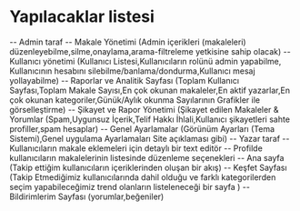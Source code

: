
# Yapılacaklar listesi
  -- Admin taraf
      -- Makale Yönetimi (Admin içerikleri (makaleleri) düzenleyebilme,silme,onaylama,arama-filtreleme yetkisine sahip olacak)
      -- Kullanıcı yönetimi (Kullanıcı Listesi,Kullanıcıların rolünü admin yapabilme, Kullanıcının hesabını silebilme/banlama/dondurma,Kullanıcı mesaj yollayabilme)
      -- Raporlar ve Analitik Sayfası (Toplam Kullanıcı Sayfası,Toplam Makale Sayısı,En çok okunan makaleler,En aktif yazarlar,En çok okunan kategoriler,Günük/Aylık okunma Sayılarının Grafikler ile görselleştirme)
      -- Şikayet ve Rapor Yönetimi (Şikayet edilen Makaleler & Yorumlar (Spam,Uygunsuz İçerik,Telif Hakkı İhlali,Kullanıcı şikayetleri sahte profiller,spam hesaplar)
      -- Genel Ayarlamalar (Görünüm Ayarları (Tema Sistemi),Genel uygulama Ayarlamaları Site açıklaması gibi)
  -- Yazar taraf
      -- Kullanıcıların makale eklemeleri için detaylı bir text editör
      -- Profilde kullanıcıların makalelerinin listesinde düzenleme seçenekleri 
      -- Ana sayfa (Takip ettiğim kullanıcıların içeriklerinden oluşan bir akış)
      -- Keşfet Sayfası (Takip Etmediğimiz kullanıcılarında dahil olduğu ve farklı kategorilerden seçim yapabileceğimiz trend olanların listeleneceği bir sayfa )
      -- Bildirimlerim Sayfası (yorumlar,beğeniler)
      
